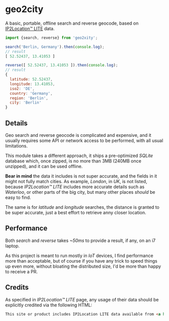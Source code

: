 # geo2city

A basic, portable, offline search and reverse geocode, based on [IP2Location™ LITE](https://lite.ip2location.com/database/ip-country-region-city-latitude-longitude) data.

```js
import {search, reverse} from 'geo2xity';

search('Berlin, Germany').then(console.log);
// result
[ 52.52437, 13.41053 ]

reverse([ 52.52437, 13.41053 ]).then(console.log);
// result
{
  latitude: 52.52437,
  longitude: 13.41053,
  iso2: 'DE',
  country: 'Germany',
  region: 'Berlin',
  city: 'Berlin'
}
```


## Details

Geo search and reverse geocode is complicated and expensive, and it usually requires some API or network access to be performed, with all usual limitations.

This module takes a different approach, it ships a pre-optimized *SQLite* database which, once zipped, is no more than 3MB (240MB once unzipped), and it can be used offline.

**Bear in mind** the data it includes is not super accurate, and the fields in it might not fully match cities. As example, *London*, in *UK*, is not listed, because *IP2Location™ LITE* includes more accurate details such as *Waterloo*, or other parts of the big city, but many other places *should* be easy to find.

The same is for *latitude* and *longitude* searches, the distance is granted to be super accurate, just a best effort to retrieve anny closer location.


## Performance

Both *search* and *reverse* takes *~50ms* to provide a result, if any, on an i7 laptop.

As this project is meant to run mostly in *IoT* devices, I find performance more than acceptable, but of course if you have any trick to speed things up even more, without bloating the distributed size, I'd be more than happy to receive a PR.


## Credits

As specified in *IP2Location™ LITE* page, any usage of their data should be explicitly credited via the following HTML:

```html
This site or product includes IP2Location LITE data available from <a href="https://lite.ip2location.com">https://lite.ip2location.com</a>.
```

